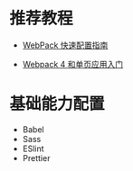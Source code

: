 # 推荐教程

- [WebPack 快速配置指南](./QuickStart.md)

- [Webpack 4 和单页应用入门](https://github.com/wallstreetcn/webpack-and-spa-guide)

# 基础能力配置

- Babel
- Sass
- ESlint
- Prettier